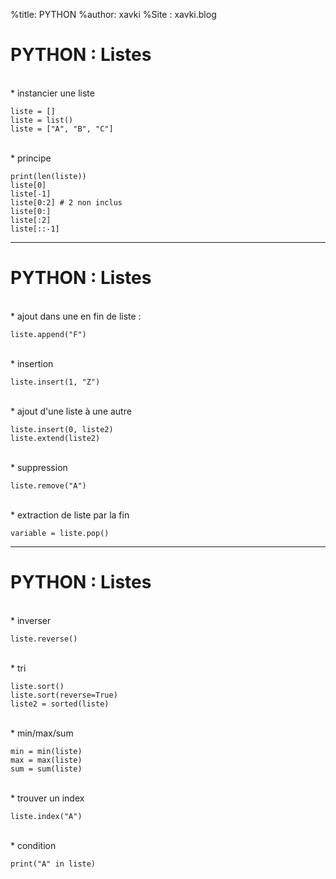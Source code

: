 %title: PYTHON
%author: xavki
%Site : xavki.blog


# PYTHON : Listes


<br>
* instancier une liste

```
liste = []
liste = list()
liste = ["A", "B", "C"]
```

<br>
* principe

```
print(len(liste))
liste[0]
liste[-1]
liste[0:2] # 2 non inclus
liste[0:]
liste[:2]
liste[::-1]
```

-------------------------------------------------

# PYTHON : Listes


<br>
* ajout dans une en fin de liste :

```
liste.append("F")
```

<br>
* insertion

```
liste.insert(1, "Z")
```

<br>
* ajout d'une liste à une autre

```
liste.insert(0, liste2)
liste.extend(liste2)
```

<br>
* suppression

```
liste.remove("A")
```

<br>
* extraction de liste par la fin

```
variable = liste.pop()
```

--------------------------------------------------------


# PYTHON : Listes


<br>
* inverser

```
liste.reverse()
```

<br>
* tri

```
liste.sort()
liste.sort(reverse=True)
liste2 = sorted(liste)
```

<br>
* min/max/sum

```
min = min(liste)
max = max(liste)
sum = sum(liste)
```

<br>
* trouver un index

```
liste.index("A")
```

<br>
* condition

```
print("A" in liste)
```
